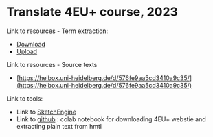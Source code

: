 # Translate 4EU+ course, 2023
  Link to resources - Term extraction:
  - [Download](https://heibox.uni-heidelberg.de/d/c6ffde9f5360467dba6e/)
  - [Upload](https://heibox.uni-heidelberg.de/u/d/7888ec06abd8476f98f7/)

  Link to resources - Source texts
  - [https://heibox.uni-heidelberg.de/d/576fe9aa5cd3410a9c35/](https://heibox.uni-heidelberg.de/d/576fe9aa5cd3410a9c35/)

  Link to tools:
  - Link to [SketchEngine](https://www.sketchengine.eu/)
  - Link to [github](https://github.com/iued-uni-heidelberg/corpusdev/blob/main/tr4euplus_wget_v01.ipynb) : colab notebook for downloading 4EU+ webstie and extracting plain text from hmtl


  
